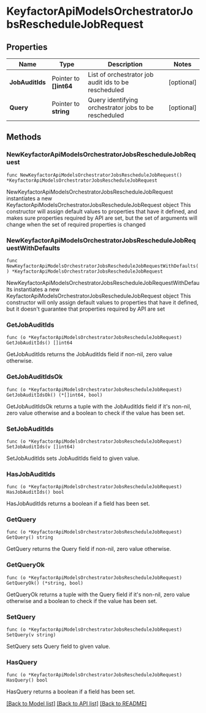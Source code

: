 # KeyfactorApiModelsOrchestratorJobsRescheduleJobRequest

## Properties

Name | Type | Description | Notes
------------ | ------------- | ------------- | -------------
**JobAuditIds** | Pointer to **[]int64** | List of orchestrator job audit ids to be rescheduled | [optional] 
**Query** | Pointer to **string** | Query identifying orchestrator jobs to be rescheduled | [optional] 

## Methods

### NewKeyfactorApiModelsOrchestratorJobsRescheduleJobRequest

`func NewKeyfactorApiModelsOrchestratorJobsRescheduleJobRequest() *KeyfactorApiModelsOrchestratorJobsRescheduleJobRequest`

NewKeyfactorApiModelsOrchestratorJobsRescheduleJobRequest instantiates a new KeyfactorApiModelsOrchestratorJobsRescheduleJobRequest object
This constructor will assign default values to properties that have it defined,
and makes sure properties required by API are set, but the set of arguments
will change when the set of required properties is changed

### NewKeyfactorApiModelsOrchestratorJobsRescheduleJobRequestWithDefaults

`func NewKeyfactorApiModelsOrchestratorJobsRescheduleJobRequestWithDefaults() *KeyfactorApiModelsOrchestratorJobsRescheduleJobRequest`

NewKeyfactorApiModelsOrchestratorJobsRescheduleJobRequestWithDefaults instantiates a new KeyfactorApiModelsOrchestratorJobsRescheduleJobRequest object
This constructor will only assign default values to properties that have it defined,
but it doesn't guarantee that properties required by API are set

### GetJobAuditIds

`func (o *KeyfactorApiModelsOrchestratorJobsRescheduleJobRequest) GetJobAuditIds() []int64`

GetJobAuditIds returns the JobAuditIds field if non-nil, zero value otherwise.

### GetJobAuditIdsOk

`func (o *KeyfactorApiModelsOrchestratorJobsRescheduleJobRequest) GetJobAuditIdsOk() (*[]int64, bool)`

GetJobAuditIdsOk returns a tuple with the JobAuditIds field if it's non-nil, zero value otherwise
and a boolean to check if the value has been set.

### SetJobAuditIds

`func (o *KeyfactorApiModelsOrchestratorJobsRescheduleJobRequest) SetJobAuditIds(v []int64)`

SetJobAuditIds sets JobAuditIds field to given value.

### HasJobAuditIds

`func (o *KeyfactorApiModelsOrchestratorJobsRescheduleJobRequest) HasJobAuditIds() bool`

HasJobAuditIds returns a boolean if a field has been set.

### GetQuery

`func (o *KeyfactorApiModelsOrchestratorJobsRescheduleJobRequest) GetQuery() string`

GetQuery returns the Query field if non-nil, zero value otherwise.

### GetQueryOk

`func (o *KeyfactorApiModelsOrchestratorJobsRescheduleJobRequest) GetQueryOk() (*string, bool)`

GetQueryOk returns a tuple with the Query field if it's non-nil, zero value otherwise
and a boolean to check if the value has been set.

### SetQuery

`func (o *KeyfactorApiModelsOrchestratorJobsRescheduleJobRequest) SetQuery(v string)`

SetQuery sets Query field to given value.

### HasQuery

`func (o *KeyfactorApiModelsOrchestratorJobsRescheduleJobRequest) HasQuery() bool`

HasQuery returns a boolean if a field has been set.


[[Back to Model list]](../README.md#documentation-for-models) [[Back to API list]](../README.md#documentation-for-api-endpoints) [[Back to README]](../README.md)


